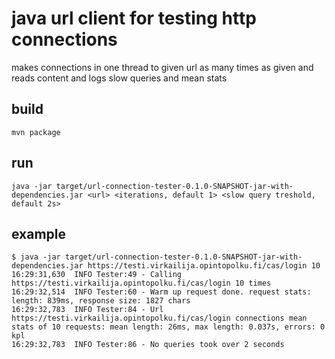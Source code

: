 # java url client for testing http connections

makes connections in one thread to given url as many times as given and reads content and logs slow queries and mean stats

## build

    mvn package

## run

    java -jar target/url-connection-tester-0.1.0-SNAPSHOT-jar-with-dependencies.jar <url> <iterations, default 1> <slow query treshold, default 2s>

## example

    $ java -jar target/url-connection-tester-0.1.0-SNAPSHOT-jar-with-dependencies.jar https://testi.virkailija.opintopolku.fi/cas/login 10
    16:29:31,630  INFO Tester:49 - Calling https://testi.virkailija.opintopolku.fi/cas/login 10 times
    16:29:32,514  INFO Tester:60 - Warm up request done. request stats: length: 839ms, response size: 1827 chars
    16:29:32,783  INFO Tester:84 - Url https://testi.virkailija.opintopolku.fi/cas/login connections mean stats of 10 requests: mean length: 26ms, max length: 0.037s, errors: 0 kpl
    16:29:32,783  INFO Tester:86 - No queries took over 2 seconds
